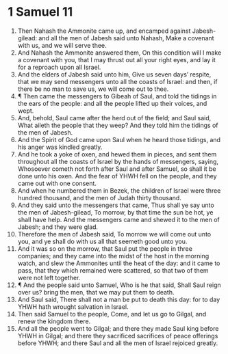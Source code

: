 ﻿# 1 Samuel 11
1. Then Nahash the Ammonite came up, and encamped against Jabesh-gilead: and all the men of Jabesh said unto Nahash, Make a covenant with us, and we will serve thee. 
2. And Nahash the Ammonite answered them, On this condition will I make a covenant with you, that I may thrust out all your right eyes, and lay it for a reproach upon all Israel. 
3. And the elders of Jabesh said unto him, Give us seven days’ respite, that we may send messengers unto all the coasts of Israel: and then, if there be no man to save us, we will come out to thee. 
4. ¶ Then came the messengers to Gibeah of Saul, and told the tidings in the ears of the people: and all the people lifted up their voices, and wept. 
5. And, behold, Saul came after the herd out of the field; and Saul said, What aileth the people that they weep? And they told him the tidings of the men of Jabesh. 
6. And the Spirit of God came upon Saul when he heard those tidings, and his anger was kindled greatly. 
7. And he took a yoke of oxen, and hewed them in pieces, and sent them throughout all the coasts of Israel by the hands of messengers, saying, Whosoever cometh not forth after Saul and after Samuel, so shall it be done unto his oxen. And the fear of YHWH fell on the people, and they came out with one consent. 
8. And when he numbered them in Bezek, the children of Israel were three hundred thousand, and the men of Judah thirty thousand. 
9. And they said unto the messengers that came, Thus shall ye say unto the men of Jabesh-gilead, To morrow, by that time the sun be hot, ye shall have help. And the messengers came and shewed it to the men of Jabesh; and they were glad. 
10. Therefore the men of Jabesh said, To morrow we will come out unto you, and ye shall do with us all that seemeth good unto you. 
11. And it was so on the morrow, that Saul put the people in three companies; and they came into the midst of the host in the morning watch, and slew the Ammonites until the heat of the day: and it came to pass, that they which remained were scattered, so that two of them were not left together. 
12. ¶ And the people said unto Samuel, Who is he that said, Shall Saul reign over us? bring the men, that we may put them to death. 
13. And Saul said, There shall not a man be put to death this day: for to day YHWH hath wrought salvation in Israel. 
14. Then said Samuel to the people, Come, and let us go to Gilgal, and renew the kingdom there. 
15. And all the people went to Gilgal; and there they made Saul king before YHWH in Gilgal; and there they sacrificed sacrifices of peace offerings before YHWH; and there Saul and all the men of Israel rejoiced greatly. 
